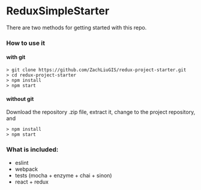 # ReduxSimpleStarter

There are two methods for getting started with this repo.

### How to use it

#### with git

```
> git clone https://github.com/ZachLiuGIS/redux-project-starter.git
> cd redux-project-starter
> npm install
> npm start
```

#### without git

Download the repository .zip file, extract it, change to the project repository, and

```
> npm install
> npm start
```

### What is included:

- eslint
- webpack
- tests (mocha + enzyme + chai + sinon)
- react + redux

